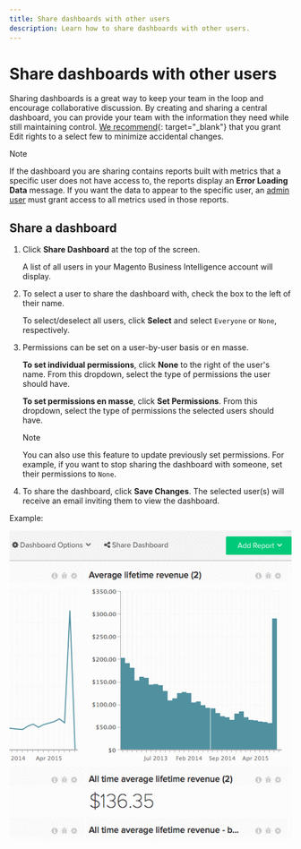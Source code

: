 ```yaml
---
title: Share dashboards with other users
description: Learn how to share dashboards with other users.
---
```

# Share dashboards with other users

Sharing dashboards is a great way to keep your team in the loop and encourage collaborative discussion. By creating and sharing a central dashboard, you can provide your team with the information they need while still maintaining control. [We recommend](../../best-practices/share-dashboard-best-practice.md){: target="_blank"} that you grant Edit rights to a select few to minimize accidental changes.

>[!NOTE]
>
>If the dashboard you are sharing contains reports built with metrics that a specific user does not have access to, the reports display an **Error Loading Data** message. If you want the data to appear to the specific user, an [admin user](../../administrator/user-management/user-management.md) must grant access to all metrics used in those reports.

## Share a dashboard

1. Click **Share Dashboard** at the top of the screen.

   A list of all users in your Magento Business Intelligence account will display.

1. To select a user to share the dashboard with, check the box to the left of their name.

   To select/deselect all users, click **Select** and select `Everyone` or `None`, respectively.

1. Permissions can be set on a user-by-user basis or en masse.

    **To set individual permissions**, click **None** to the right of the user's name. From this dropdown, select the type of permissions the user should have.

    **To set permissions en masse**, click **Set Permissions**. From this dropdown, select the type of permissions the selected users should have.

    >[!NOTE]
    >
    >You can also use this feature to update previously set permissions. For example, if you want to stop sharing the dashboard with someone, set their permissions to `None`.

1. To share the dashboard, click **Save Changes**. The selected user(s) will receive an email inviting them to view the dashboard.

Example:

![share dashboard](../../assets/Share_Dashboards.gif)
